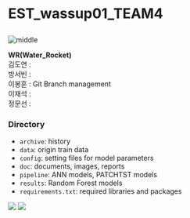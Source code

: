 # EST_wassup01_TEAM4<ul align="center">
  
![middle](https://capsule-render.vercel.app/api?type=cylinder&color=0147FF&height=150&section=header&text=Wassup&fontColor=FFFFFF&fontSize=70&animation=fadeIn&fontAlignY=55)
  
**WR(Water_Rocket)** <br>
김도연 :<br> 
방서빈 :<br>
이봉훈 : Git Branch management<br>
이재석 : <br>
정문선 : <br></ul>

### Directory
- `archive`: history
- `data`: origin train data
- `config`: setting files for model parameters
- `doc`: documents, images, reports
- `pipeline`: ANN models, PATCHTST models
- `results`: Random Forest models
- `requirements.txt`: required libraries and packages 

<img src="https://img.shields.io/badge/PyTorch-EE4C2C?style=for-the-badge&logo=PyTorch&logoColor=white"> <img src = "https://img.shields.io/badge/python-3776AB?style=for-the-badge&logo=python&logoColor=white">
